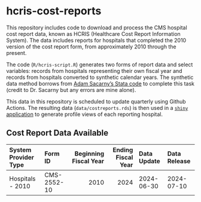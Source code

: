 
<!-- README.md is generated from README.Rmd. Please edit that file -->

# hcris-cost-reports

This repository includes code to download and process the CMS hospital
cost report data, known as HCRIS (Healthcare Cost Report Information
System). The data includes reports for hospitals that completed the 2010
version of the cost report form, from approximately 2010 through the
present.

The code (`R/hcris-script.R`) generates two forms of report data and
select variables: records from hospitals representing their own fiscal
year and records from hospitals converted to synthetic calendar years.
The synthetic data method borrows from [Adam Sacarny’s Stata
code](https://github.com/asacarny/hospital-cost-reports) to complete
this task (credit to Dr. Sacarny but any errors are mine alone).

This data in this repository is scheduled to update quarterly using
Github Actions. The resulting data (`data/costreports.rds`) is then used
in a [`shiny`
application](https://josh-fangmeier.shinyapps.io/hospital-profile/) to
generate profile views of each reporting hospital.

## Cost Report Data Available

| System Provider Type | Form ID     | Beginning Fiscal Year | Ending Fiscal Year | Data Update | Data Release |
| :------------------- | :---------- | --------------------: | -----------------: | :---------- | :----------- |
| Hospitals - 2010     | CMS-2552-10 |                  2010 |               2024 | 2024-06-30  | 2024-07-10   |
